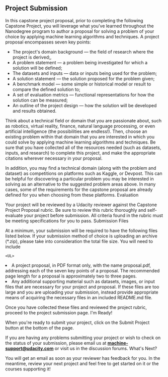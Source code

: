 <H2>Project Submission</H2>

<p>In this capstone project proposal, prior to completing the following Capstone Project, you will leverage what you’ve learned throughout the Nanodegree program to author a proposal for solving a problem of your choice by applying machine learning algorithms and techniques. A project proposal encompasses seven key points:
</p>

<ul>
    <li>The project's domain background — the field of research where the project is derived;,</li>
    <li>A problem statement — a problem being investigated for which a solution will be defined;</li>
    <li>The datasets and inputs — data or inputs being used for the problem;</li>
    <li>A solution statement — the solution proposed for the problem given;</li>
    <li>A benchmark model — some simple or historical model or result to compare the defined solution to;</li>
    <li>A set of evaluation metrics — functional representations for how the solution can be measured;</li>
   <li> An outline of the project design — how the solution will be developed and results obtained.</li>
  </ul>

<p>
Think about a technical field or domain that you are passionate about, such as robotics, virtual reality, finance, natural language processing, or even artificial intelligence (the possibilities are endless!). Then, choose an existing problem within that domain that you are interested in which you could solve by applying machine learning algorithms and techniques. Be sure that you have collected all of the resources needed (such as datasets, inputs, and research) to complete this project, and make the appropriate citations wherever necessary in your proposal.

In addition, you may find a technical domain (along with the problem and dataset) as competitions on platforms such as Kaggle, or Devpost. This can be helpful for discovering a particular problem you may be interested in solving as an alternative to the suggested problem areas above. In many cases, some of the requirements for the capstone proposal are already defined for you when choosing from these platforms.
Evaluation

Your project will be reviewed by a Udacity reviewer against the Capstone Project Proposal rubric. Be sure to review this rubric thoroughly and self-evaluate your project before submission. All criteria found in the rubric must be meeting specifications for you to pass.
Submission Files

At a minimum, your submission will be required to have the following files listed below. If your submission method of choice is uploading an archive (*.zip), please take into consideration the total file size. You will need to include

    <UL>
   <li> A project proposal, in PDF format only, with the name proposal.pdf, addressing each of the seven key points of a proposal. The recommended page length for a proposal is approximately two to three pages.</li>
   <li> Any additional supporting material such as datasets, images, or input files that are necessary for your project and proposal. If these files are too large and you are uploading your submission, instead provide appropriate means of acquiring the necessary files in an included README.md file.</li>
        </ul>
    
Once you have collected these files and reviewed the project rubric, proceed to the project submission page.
I'm Ready!

When you're ready to submit your project, click on the Submit Project button at the bottom of the page.

If you are having any problems submitting your project or wish to check on the status of your submission, please email us at **machine-support@udacity.com** or visit us in the discussion forums.
What's Next?

You will get an email as soon as your reviewer has feedback for you. In the meantime, review your next project and feel free to get started on it or the courses supporting it!
</P>
